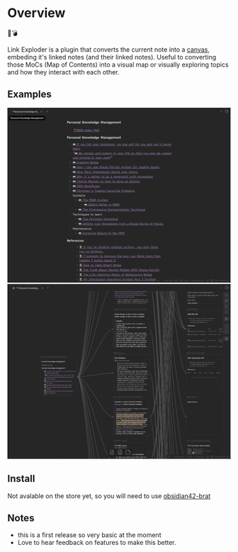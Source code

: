 # Overview

🔗💣

Link Exploder is a plugin that converts the current note into a [canvas](https://obsidian.md/canvas), embeding it's linked notes (and their linked notes). Useful to converting those MoCs (Map of Contents) into a visual map or visually exploring topics and how they interact with each other.

## Examples

![Example](./images/example-1.png)
![Example](./images/example-2.png)

## Install

Not avalable on the store yet, so you will need to use [obsidian42-brat](https://github.com/TfTHacker/obsidian42-brat)

## Notes

- this is a first release so very basic at the moment
- Love to hear feedback on features to make this better.
